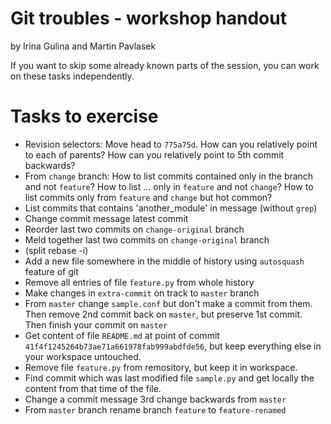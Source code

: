 # Git troubles - workshop handout

by Irina Gulina and Martin Pavlasek

If you want to skip some already known parts of the session, you can work on these tasks independently.

# Tasks to exercise

* Revision selectors:
  Move head to `775a75d`.
  How can you relatively point to each of parents?
  How can you relatively point to 5th commit backwards?
* From `change` branch:
  How to list commits contained only in the branch and not `feature`?
  How to list ... only in `feature` and not `change`?
  How to list commits only from `feature` and `change` but hot common?
* List commits that contains 'another_module' in message (without `grep`)
* Change commit message latest commit
* Reorder last two commits on `change-original` branch
* Meld together last two commits on `change-original` branch
* (split rebase -i)
* Add a new file somewhere in the middle of history using `autosquash` feature of git
* Remove all entries of file `feature.py` from whole history
* Make changes in `extra-commit` on track to `master` branch
* From `master` change `sample.conf` but don't make a commit from them. Then remove 2nd commit back on `master`, but preserve 1st commit. Then finish your commit on `master`
* Get content of file `README.md` at point of commit `41f4f1245264b73ae71a661978fab999abdfde56`, but keep everything else in your workspace untouched.
* Remove file `feature.py` from remository, but keep it in workspace.
* Find commit which was last modified file `sample.py` and get locally the content from that time of the file.
* Change a commit message 3rd change backwards from `master`
* From `master` branch rename branch `feature` to `feature-renamed`
